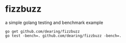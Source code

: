 # fizzbuzz 

a simple golang testing and benchmark example

```
go get github.com/dearing/fizzbuzz
go test -bench=. github.com/dearing/fizzbuzz -bench=.
```
